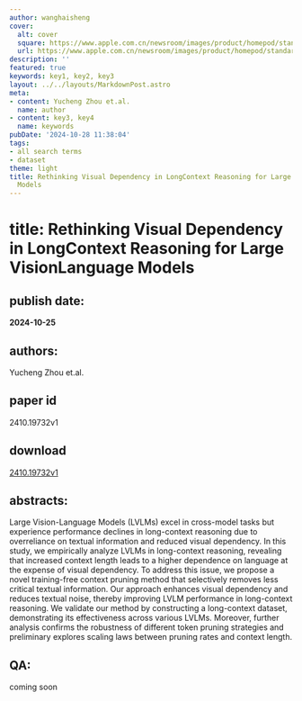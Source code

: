 ```yaml
---
author: wanghaisheng
cover:
  alt: cover
  square: https://www.apple.com.cn/newsroom/images/product/homepod/standard/Apple-HomePod-hero-230118_big.jpg.large_2x.jpg
  url: https://www.apple.com.cn/newsroom/images/product/homepod/standard/Apple-HomePod-hero-230118_big.jpg.large_2x.jpg
description: ''
featured: true
keywords: key1, key2, key3
layout: ../../layouts/MarkdownPost.astro
meta:
- content: Yucheng Zhou et.al.
  name: author
- content: key3, key4
  name: keywords
pubDate: '2024-10-28 11:38:04'
tags:
- all search terms
- dataset
theme: light
title: Rethinking Visual Dependency in LongContext Reasoning for Large VisionLanguage
  Models
---
```


# title: Rethinking Visual Dependency in LongContext Reasoning for Large VisionLanguage Models 
## publish date: 
**2024-10-25** 
## authors: 
  Yucheng Zhou et.al. 
## paper id
2410.19732v1
## download
[2410.19732v1](http://arxiv.org/abs/2410.19732v1)
## abstracts:
Large Vision-Language Models (LVLMs) excel in cross-model tasks but experience performance declines in long-context reasoning due to overreliance on textual information and reduced visual dependency. In this study, we empirically analyze LVLMs in long-context reasoning, revealing that increased context length leads to a higher dependence on language at the expense of visual dependency. To address this issue, we propose a novel training-free context pruning method that selectively removes less critical textual information. Our approach enhances visual dependency and reduces textual noise, thereby improving LVLM performance in long-context reasoning. We validate our method by constructing a long-context dataset, demonstrating its effectiveness across various LVLMs. Moreover, further analysis confirms the robustness of different token pruning strategies and preliminary explores scaling laws between pruning rates and context length.
## QA:
coming soon
